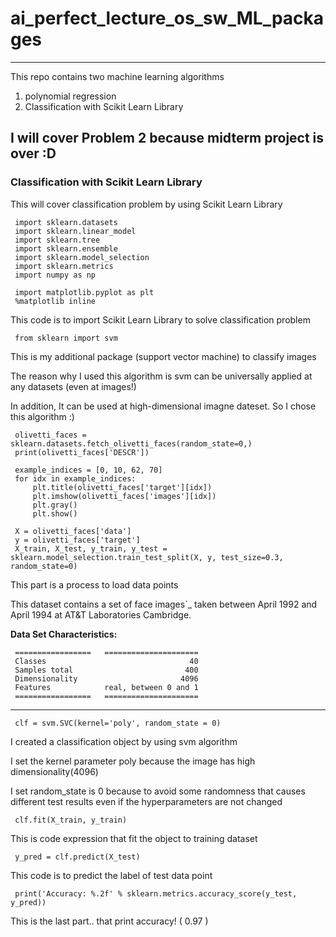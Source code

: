 # ai_perfect_lecture_os_sw_ML_packages
---
This repo contains two machine learning algorithms
1. polynomial regression
2. Classification with Scikit Learn Library

## I will cover Problem 2 because midterm project is over :D

### Classification with Scikit Learn Library
This will cover classification problem by using Scikit Learn Library

     import sklearn.datasets
     import sklearn.linear_model
     import sklearn.tree
     import sklearn.ensemble
     import sklearn.model_selection
     import sklearn.metrics
     import numpy as np

     import matplotlib.pyplot as plt 
     %matplotlib inline

 This code is to import Scikit Learn Library to solve classification problem
 
     from sklearn import svm

This is my additional package (support vector machine) to classify images

The reason why I used this algorithm is svm can be universally applied at any datasets (even at images!)

In addition, It can be used at high-dimensional imagne dateset. So I chose this algorithm :)

     olivetti_faces = sklearn.datasets.fetch_olivetti_faces(random_state=0,)
     print(olivetti_faces['DESCR'])

     example_indices = [0, 10, 62, 70]
     for idx in example_indices:
         plt.title(olivetti_faces['target'][idx])
         plt.imshow(olivetti_faces['images'][idx])
         plt.gray()
         plt.show()
    
     X = olivetti_faces['data']
     y = olivetti_faces['target']
     X_train, X_test, y_train, y_test = sklearn.model_selection.train_test_split(X, y, test_size=0.3, random_state=0)
     
This part is a process to load data points

This dataset contains a set of face images`_ taken between April 1992 and April 1994 at AT&T Laboratories Cambridge.

**Data Set Characteristics:**

     =================   =====================
     Classes                                40
     Samples total                         400
     Dimensionality                       4096
     Features            real, between 0 and 1
     =================   =====================
 ---

     clf = svm.SVC(kernel='poly', random_state = 0)
     
I created a classification object by using svm algorithm

I set the kernel parameter poly because the image has high dimensionality(4096) 

I set random_state is 0 because to avoid some randomness that causes different test results even if the hyperparameters are not changed

     clf.fit(X_train, y_train)
     
This is code expression that fit the object to training dataset
    
     y_pred = clf.predict(X_test)

This code is to predict the label of test data point

     print('Accuracy: %.2f' % sklearn.metrics.accuracy_score(y_test, y_pred))

This is the last part.. that print accuracy! ( 0.97 )
